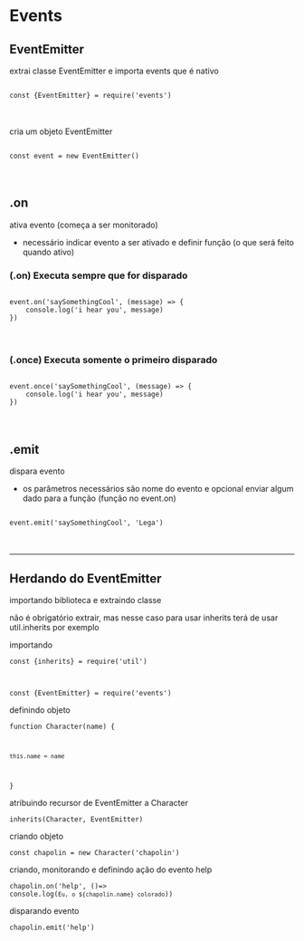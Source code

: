 # Events

## EventEmitter
extrai classe EventEmitter e importa events que é nativo

<code>
const {EventEmitter} = require('events')
</code><br><br>

cria um objeto EventEmitter

<code>
const event = new EventEmitter()
</code><br><br>

## .on
ativa evento (começa a ser monitorado)
- necessário indicar evento a ser ativado e definir função (o que será feito quando ativo)

### (.on) Executa sempre que for disparado
<code>
event.on('saySomethingCool', (message) => {
    console.log('i hear you', message)
})
</code><br><br>

### (.once) Executa somente o primeiro disparado

<code>
event.once('saySomethingCool', (message) => {
    console.log('i hear you', message)
})
</code><br><br>

## .emit
dispara evento
- os parâmetros necessários são nome do evento e opcional enviar algum dado para a função (função no event.on)

<code>
event.emit('saySomethingCool', 'Lega')
</code><br><br>

-------------------------------
## Herdando do EventEmitter
importando biblioteca e extraindo classe

não é obrigatório extrair, mas nesse caso para usar inherits terá de usar util.inherits por exemplo

importando

<code>const {inherits} = require('util')

const {EventEmitter} = require('events')</code><br>

definindo objeto

<code>function Character(name) {

    this.name = name
}</code>

atribuindo recursor de EventEmitter a Character

<code>inherits(Character, EventEmitter)</code>

criando objeto

<code>const chapolin = new Character('chapolin')</code>

criando, monitorando e definindo ação do evento help

<code>chapolin.on('help', ()=> console.log(`Eu, o ${chapolin.name} colorado`))</code>

disparando evento

<code>chapolin.emit('help')</code>